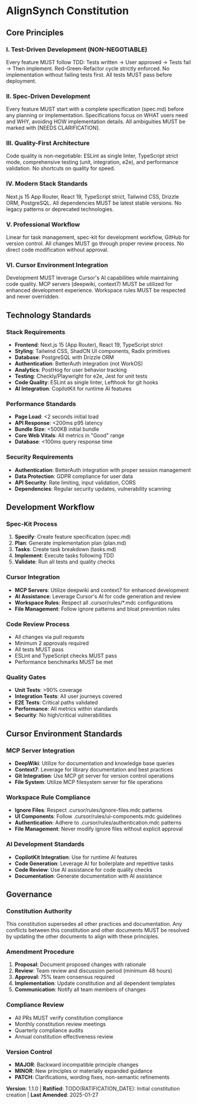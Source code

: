 <!-- 
Sync Impact Report:
Version: 1.0.0 → 1.1.0
Modified: N/A (regeneration for Cursor compatibility)
Added: Cursor environment integration, MCP server compatibility, workspace rule alignment
Templates: ✅ plan-template.md, ✅ spec-template.md, ✅ tasks-template.md
TODOs: RATIFICATION_DATE unknown
-->

# AlignSynch Constitution

## Core Principles

### I. Test-Driven Development (NON-NEGOTIABLE)
Every feature MUST follow TDD: Tests written → User approved → Tests fail → Then implement. Red-Green-Refactor cycle strictly enforced. No implementation without failing tests first. All tests MUST pass before deployment.

### II. Spec-Driven Development
Every feature MUST start with a complete specification (spec.md) before any planning or implementation. Specifications focus on WHAT users need and WHY, avoiding HOW implementation details. All ambiguities MUST be marked with [NEEDS CLARIFICATION].

### III. Quality-First Architecture
Code quality is non-negotiable: ESLint as single linter, TypeScript strict mode, comprehensive testing (unit, integration, e2e), and performance validation. No shortcuts on quality for speed.

### IV. Modern Stack Standards
Next.js 15 App Router, React 19, TypeScript strict, Tailwind CSS, Drizzle ORM, PostgreSQL. All dependencies MUST be latest stable versions. No legacy patterns or deprecated technologies.

### V. Professional Workflow
Linear for task management, spec-kit for development workflow, GitHub for version control. All changes MUST go through proper review process. No direct code modification without approval.

### VI. Cursor Environment Integration
Development MUST leverage Cursor's AI capabilities while maintaining code quality. MCP servers (deepwiki, context7) MUST be utilized for enhanced development experience. Workspace rules MUST be respected and never overridden.

## Technology Standards

### Stack Requirements
- **Frontend**: Next.js 15 (App Router), React 19, TypeScript strict
- **Styling**: Tailwind CSS, ShadCN UI components, Radix primitives
- **Database**: PostgreSQL with Drizzle ORM
- **Authentication**: BetterAuth integration (not WorkOS)
- **Analytics**: PostHog for user behavior tracking
- **Testing**: Checkly/Playwright for e2e, Jest for unit tests
- **Code Quality**: ESLint as single linter, Lefthook for git hooks
- **AI Integration**: CopilotKit for runtime AI features

### Performance Standards
- **Page Load**: <2 seconds initial load
- **API Response**: <200ms p95 latency
- **Bundle Size**: <500KB initial bundle
- **Core Web Vitals**: All metrics in "Good" range
- **Database**: <100ms query response time

### Security Requirements
- **Authentication**: BetterAuth integration with proper session management
- **Data Protection**: GDPR compliance for user data
- **API Security**: Rate limiting, input validation, CORS
- **Dependencies**: Regular security updates, vulnerability scanning

## Development Workflow

### Spec-Kit Process
1. **Specify**: Create feature specification (spec.md)
2. **Plan**: Generate implementation plan (plan.md)
3. **Tasks**: Create task breakdown (tasks.md)
4. **Implement**: Execute tasks following TDD
5. **Validate**: Run all tests and quality checks

### Cursor Integration
- **MCP Servers**: Utilize deepwiki and context7 for enhanced development
- **AI Assistance**: Leverage Cursor's AI for code generation and review
- **Workspace Rules**: Respect all .cursor/rules/*.mdc configurations
- **File Management**: Follow ignore patterns and bloat prevention rules

### Code Review Process
- All changes via pull requests
- Minimum 2 approvals required
- All tests MUST pass
- ESLint and TypeScript checks MUST pass
- Performance benchmarks MUST be met

### Quality Gates
- **Unit Tests**: >90% coverage
- **Integration Tests**: All user journeys covered
- **E2E Tests**: Critical paths validated
- **Performance**: All metrics within standards
- **Security**: No high/critical vulnerabilities

## Cursor Environment Standards

### MCP Server Integration
- **DeepWiki**: Utilize for documentation and knowledge base queries
- **Context7**: Leverage for library documentation and best practices
- **Git Integration**: Use MCP git server for version control operations
- **File System**: Utilize MCP filesystem server for file operations

### Workspace Rule Compliance
- **Ignore Files**: Respect .cursor/rules/ignore-files.mdc patterns
- **UI Components**: Follow .cursor/rules/ui-components.mdc guidelines
- **Authentication**: Adhere to .cursor/rules/authentication.mdc patterns
- **File Management**: Never modify ignore files without explicit approval

### AI Development Standards
- **CopilotKit Integration**: Use for runtime AI features
- **Code Generation**: Leverage AI for boilerplate and repetitive tasks
- **Code Review**: Use AI assistance for code quality checks
- **Documentation**: Generate documentation with AI assistance

## Governance

### Constitution Authority
This constitution supersedes all other practices and documentation. Any conflicts between this constitution and other documents MUST be resolved by updating the other documents to align with these principles.

### Amendment Procedure
1. **Proposal**: Document proposed changes with rationale
2. **Review**: Team review and discussion period (minimum 48 hours)
3. **Approval**: 75% team consensus required
4. **Implementation**: Update constitution and all dependent templates
5. **Communication**: Notify all team members of changes

### Compliance Review
- All PRs MUST verify constitution compliance
- Monthly constitution review meetings
- Quarterly compliance audits
- Annual constitution effectiveness review

### Version Control
- **MAJOR**: Backward incompatible principle changes
- **MINOR**: New principles or materially expanded guidance
- **PATCH**: Clarifications, wording fixes, non-semantic refinements

**Version**: 1.1.0 | **Ratified**: TODO(RATIFICATION_DATE): Initial constitution creation | **Last Amended**: 2025-01-27